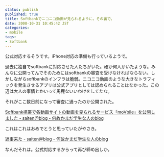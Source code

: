 ```yaml
---
status: publish
published: true
title: Softbankでニコニコ動画が見られるように。その裏で。
date: 2008-10-31 10:45:42 JST
categories:
- mobile
tags:
- Softbank
---
```

公式対応するそうです。iPhone対応の準備も行っているようで。

過去に独自でsoftbankに対応させた人たちがいた。確か何人かいたような。みんなに公開ってんでそのためにはsoftbankの審査を受けなければならない。しかしながらsoftbankのインフラは脆弱。ニコニコ動画のような大きなトラフィックを発生させるアプリは公式アプリとしては認められることはなかった。この辺は大人の事情とかいって馬鹿ないいわけをしてたな。

それがここ数日前になって審査に通ったのか公開された。

<a href="http://d.hatena.ne.jp/saiten/20081020/1224522031">Softbank携帯で各動画サイトの動画を見られるサービス「moVbile」を公開しました - saiten＠blog - 何故かまだ学生な人のblog</a>

これはこれはおめでとうと思っていたがやさき。

<a href="http://d.hatena.ne.jp/saiten/20081030/1225353528#c">返事来た - saiten＠blog - 何故かまだ学生な人のblog</a>

なんだそれは。公式対応するからって再び締め出しか。
